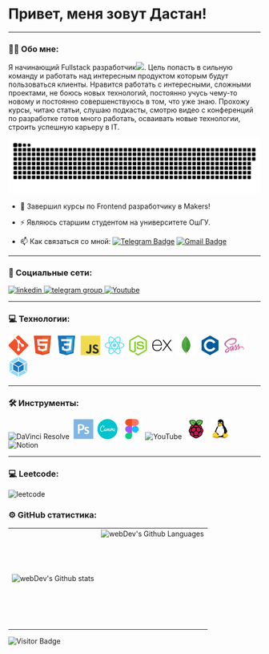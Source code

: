 # Привет, меня зовут Дастан!

---

### :man_technologist: Обо мне:

Я начинающий Fullstack разработчик<img src="https://media.giphy.com/media/WUlplcMpOCEmTGBtBW/giphy.gif" width="30px">. Цель попасть в сильную команду и работать над интересным продуктом которым будут пользоваться клиенты.
Нравится работать с интересными, сложными проектами, не боюсь новых технологий, постоянно учусь чему-то новому и постоянно совершенствуюсь в том, что уже знаю.
Прохожу курсы, читаю статьи, слушаю подкасты, смотрю видео с конференций по разработке
готов много работать, осваивать новые технологии, строить успешную карьеру в IT.

<p align="center">
 <img width="600" src="assets/github-snake.svg" alt="snake"/>
</p>

- :seedling: Завершил курсы по Frontend разработчику в Makers!

- :zap: Являюсь старшим студентом на университете ОшГУ.

- :mailbox: Как связаться со мной: [![Telegram Badge](https://img.shields.io/badge/-filimonovalexey-blue?style=flat&logo=Telegram&logoColor=white)](https://web.telegram.org/a/) [![Gmail Badge](https://img.shields.io/badge/-Gmail-red?style=flat&logo=Gmail&logoColor=white)](mailto:nurgazyuuludastan@gmail.com)

---

### 🤝 Социальные сети:

  <div id="badges">
    <a href="https://www.linkedin.com/in/dastan-nurgazy-uulu-169b1b235/" target="_blank">
      <img src="https://cdn-icons-png.flaticon.com/512/2504/2504799.png" width="30" height="30" alt="linkedin" />
    </a>
    <a href="https://web.telegram.org/a/" target="_blank">
      <img src="https://cdn-icons-png.flaticon.com/512/2111/2111646.png" width="30" height="30" alt="telegram group" />
    </a>
    <a href="https://www.youtube.com/" target="_blank">
      <img src="https://cdn-icons-png.flaticon.com/512/3670/3670147.png" width="30" height="30" alt="Youtube"/>
    </a>
  </div>

---

### 💻 Технологии:

<div>
  <img src="https://github.com/devicons/devicon/blob/master/icons/git/git-original.svg" title="git" alt="git" width="40" height="40"/>&nbsp
  <img src="https://github.com/devicons/devicon/blob/master/icons/html5/html5-original.svg" title="html5" alt="html5" width="40" height="40"/>&nbsp
  <img src="https://github.com/devicons/devicon/blob/master/icons/css3/css3-original.svg" title="css" alt="css" width="40" height="40"/>&nbsp
  <img src="https://github.com/devicons/devicon/blob/master/icons/javascript/javascript-original.svg" title="javascript" alt="javascript" width="40" height="40"/>&nbsp
  <img src="https://github.com/devicons/devicon/blob/master/icons/react/react-original.svg" title="reactjs" alt="reactjs" width="40" height="40"/>&nbsp
  <img src="https://github.com/devicons/devicon/blob/master/icons/nodejs/nodejs-original.svg" title="nodejs" alt="nodejs" width="40" height="40"/>&nbsp
  <img src="https://github.com/devicons/devicon/blob/master/icons/express/express-original.svg" title="express" alt="express" width="40" height="40"/>&nbsp
  <img src="https://github.com/devicons/devicon/blob/master/icons/mongodb/mongodb-original.svg" title="mongodb" alt="mongodb" width="40" height="40"/>&nbsp
  <img src="https://github.com/devicons/devicon/blob/master/icons/c/c-plain.svg" title="C" alt="C" width="40" height="40"/>&nbsp;
  <img src="https://github.com/devicons/devicon/blob/master/icons/sass/sass-original.svg" title="sass/scss" alt="sass/scss" width="40" height="40"/>&nbsp;
  <img src="https://github.com/devicons/devicon/blob/master/icons/webpack/webpack-original.svg" title="webpack" alt="webpack" width="40" height="40"/>&nbsp;
  <!-- <img src="https://github.com/devicons/devicon/blob/master/icons/redux/redux-original.svg" title="redux" alt="redux" width="40" height="40"/>&nbsp; -->
</div>

---

### 🛠 Инструменты:

<div>
  <img src="https://upload.wikimedia.org/wikipedia/commons/9/90/DaVinci_Resolve_17_logo.svg" title="DaVinci Resolve" alt="DaVinci Resolve" width="40" height="40"/>&nbsp;
  <img src="https://github.com/devicons/devicon/blob/master/icons/photoshop/photoshop-plain.svg" title="photoshop" alt="photoshop" width="40" height="40"/>&nbsp;
  <img src="https://github.com/devicons/devicon/blob/master/icons/canva/canva-original.svg" title="canva" alt="canva" width="40" height="40"/>&nbsp;
  <img src="https://github.com/devicons/devicon/blob/master/icons/figma/figma-original.svg" title="figma" alt="figma" width="40" height="40"/>&nbsp;
  <img src="https://upload.wikimedia.org/wikipedia/commons/9/9e/YouTube_Logo_%282013-2017%29.svg" title="YouTube" alt="YouTube" width="40" height="40"/>&nbsp;
  <img src="https://github.com/devicons/devicon/blob/master/icons/raspberrypi/raspberrypi-original.svg" title="raspberrypi" alt="raspberrypi" width="40" height="40"/>&nbsp;
  <img src="https://github.com/devicons/devicon/blob/master/icons/linux/linux-original.svg" title="linux" alt="linux" width="40" height="40"/>&nbsp;
  <img src="https://upload.wikimedia.org/wikipedia/commons/e/e9/Notion-logo.svg" title="Notion" alt="Notion" width="40" height="40"/>&nbsp;
</div>

---

<!-- ### 💻 Пройденные курсы:

| Курсы                                                           | Дата              |
| ----------------------------------------------------------------| :---------------: |
| makers.com/Frontend - bootcamp                                  | 06/2022 - 10/2022 |
| makers.com/Backend - bootcamp                                   | 08/2023 - 10/2023 |

--- -->

### 💻 Leetcode:

![leetcode](https://leetcode.com/nurgazyuuludastan/)

### ⚙️ GitHub статистика:

<table>
  <tr>
    <td>
      <img align="left" src="http://github-readme-streak-stats.herokuapp.com?user=FilimonovAlexey&theme=dark&background=000000" alt="webDev's Github stats" />
    </td>
    <td>
      <img height="195px" align="right" alt="webDev's Github Languages" src="https://github-readme-stats-sigma-five.vercel.app/api/top-langs/?username=FilimonovAlexey&layout=compact&theme=vision-friendly-dark" />
    </td>
  </tr>
</table>

![Visitor Badge](https://visitor-badge.laobi.icu/badge?page_id=filimonovalexey)
